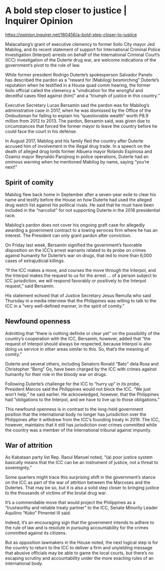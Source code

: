 # A bold step closer to justice | Inquirer Opinion

https://opinion.inquirer.net/180456/a-bold-step-closer-to-justice



Malacañang’s grant of executive clemency to former Iloilo City mayor Jed Mabilog, and its recent statement of support for International Criminal Police Investigation (Interpol) arrests on behalf of the International Criminal Court’s (ICC) investigation of the Duterte drug war, are welcome indications of the government’s pivot to the rule of law.

While former president Rodrigo Duterte’s spokesperson Salvador Panelo has described the pardon as a “reward for (Mabilog) besmirching” Duterte’s reputation when he testified in a House quad comm hearing, the former Iloilo official called the clemency a “vindication for the wrongful and deceitful cases filed against (him)” and a “triumph of justice in this country.’’

Executive Secretary Lucas Bersamin said the pardon was for Mabilog’s administrative case in 2017, when he was dismissed by the Office of the Ombudsman for failing to explain his “questionable wealth” worth P8.9 million from 2012 to 2013. The pardon, Bersamin said, was given due to circumstances that forced the former mayor to leave the country before he could face the court in his defense.

In August 2017, Mabilog and his family fled the country after Duterte accused him of involvement in the illegal drug trade. In a speech on the death of alleged drug lords former Albuera mayor Rolando Espinosa and Ozamiz mayor Reynaldo Parojinog in police operations, Duterte had an ominous warning when he mentioned Mabilog by name, saying “you’re next!”



##  Spirit of comity



Mabilog flew back home in September after a seven-year exile to clear his name and testify before the House on how Duterte had used the alleged drug watch list against his political rivals. He said that he must have been included in the “narcolist” for not supporting Duterte in the 2016 presidential race.

Mabilog’s pardon does not cover his ongoing graft case for allegedly awarding a government contract to a towing services firm where he has an interest. The President can only grant pardon after conviction.

On Friday last week, Bersamin signified the government’s favorable disposition on the ICC’s arrest warrants related to its probe on crimes against humanity for Duterte’s war on drugs, that led to more than 6,000 cases of extrajudicial killings.

“If the ICC makes a move, and courses the move through the Interpol, and the Interpol makes the request to us for the arrest … of a person subject to ICC jurisdiction, we will respond favorably or positively to the Interpol request,” said Bersamin.

His statement echoed that of Justice Secretary Jesus Remulla who said Thursday in a media interview that the Philippines was willing to talk to the ICC in a “very well-defined manner, in the spirit of comity.”



##  Newfound openness



Admitting that “there is nothing definite or clear yet” on the possibility of the country’s cooperation with the ICC, Bersamin, however, added that “the request of Interpol should always be respected, because Interpol is also doing us service in other areas similar to this. So, that’s the meaning of comity.”

Duterte and several others, including Senators Ronald “Bato” dela Rosa and Christopher “Bong” Go, have been charged by the ICC with crimes against humanity for their role in the bloody war on drugs.

Following Duterte’s challenge for the ICC to “hurry up” in its probe, President Marcos said the Philippines would not block the ICC. “We just won’t help,” he said earlier. He acknowledged, however, that the Philippines had “obligations to the Interpol, and we have to live up to those obligations.”

This newfound openness is in contrast to the long-held government position that the international body no longer has jurisdiction over the Philippines after it withdrew from the ICC’s founding treaty in 2019. The ICC, however, maintains that it still has jurisdiction over crimes committed while the country was a member of the international tribunal against impunity.



##  War of attrition



As Kabataan party list Rep. Raoul Manuel noted, “(a) poor justice system basically means that the ICC can be an instrument of justice, not a threat to sovereignty.”

Some quarters might trace this surprising shift in the government’s stance on the ICC as part of the war of attrition between the Marcoses and the Dutertes. That may be so, but it is also a solid step closer to bringing justice to the thousands of victims of the brutal drug war.

It’s a commendable move that would project the Philippines as a “trustworthy and reliable treaty partner” to the ICC, Senate Minority Leader Aquilino “Koko” Pimentel III said.

Indeed, it’s an encouraging sign that the government intends to adhere to the rule of law and is resolute in pursuing accountability for the crimes committed against its citizens.

But as opposition lawmakers in the House noted, the next logical step is for the country to return to the ICC to deliver a firm and unyielding message that abusive officials may be able to game the local courts, but there’s no escaping scrutiny and accountability under the more exacting rules of an international body.